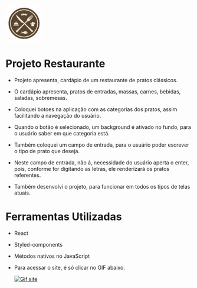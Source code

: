 <html>
<img src="./Readme/icon-retaurante.jpg" width="100"/>

# Projeto Restaurante

- Projeto apresenta, cardápio de um restaurante de pratos clássicos.

- O cardápio apresenta, pratos de entradas, massas, carnes, bebidas, saladas, sobremesas.

- Coloquei botoes na aplicação com as categorias dos pratos, assim facilitando a navegação do usuário.

- Quando o botão é selecionado, um background é ativado no fundo, para o usuário saber em que categoria está.

- Também coloquei um campo de entrada, para o usuário poder escrever o tipo de prato que deseja.

- Neste campo de entrada, não á, necessidade do usuário aperta o enter, pois, conforme for digitando as letras, ele renderizará os pratos referentes.

- Também desenvolvi o projeto, para funcionar em todos os tipos de telas atuais.

# Ferramentas Utilizadas

- React

- Styled-components

- Métodos nativos no JavaScript

- Para acessar o site, é só clicar no GIF abaixo.

    <div>
    <a href="https://projeto-restaurante-six.vercel.app/">
    <img src="./Readme/Projeto-Restaurante.gif" alt="Gif site"/>
    </a>
    
    </div>

</html>
